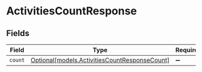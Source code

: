 # ActivitiesCountResponse


## Fields

| Field                                                                                      | Type                                                                                       | Required                                                                                   | Description                                                                                |
| ------------------------------------------------------------------------------------------ | ------------------------------------------------------------------------------------------ | ------------------------------------------------------------------------------------------ | ------------------------------------------------------------------------------------------ |
| `count`                                                                                    | [Optional[models.ActivitiesCountResponseCount]](../models/activitiescountresponsecount.md) | :heavy_minus_sign:                                                                         | N/A                                                                                        |